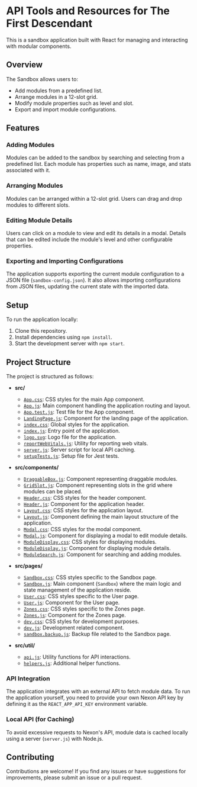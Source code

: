 # API Tools and Resources for The First Descendant

This is a sandbox application built with React for managing and interacting with modular components.

## Overview

The Sandbox allows users to:

- Add modules from a predefined list.
- Arrange modules in a 12-slot grid.
- Modify module properties such as level and slot.
- Export and import module configurations.

## Features

### Adding Modules

Modules can be added to the sandbox by searching and selecting from a predefined list. Each module has properties such as name, image, and stats associated with it.

### Arranging Modules

Modules can be arranged within a 12-slot grid. Users can drag and drop modules to different slots.

### Editing Module Details

Users can click on a module to view and edit its details in a modal. Details that can be edited include the module's level and other configurable properties.

### Exporting and Importing Configurations

The application supports exporting the current module configuration to a JSON file (`sandbox-config.json`). It also allows importing configurations from JSON files, updating the current state with the imported data.

## Setup

To run the application locally:

1. Clone this repository.
2. Install dependencies using `npm install`.
3. Start the development server with `npm start`.

## Project Structure

The project is structured as follows:

- **src/**
  - [`App.css`](src/App.css): CSS styles for the main App component.
  - [`App.js`](src/App.js): Main component handling the application routing and layout.
  - [`App.test.js`](src/App.test.js): Test file for the App component.
  - [`LandingPage.js`](src/LandingPage.js): Component for the landing page of the application.
  - [`index.css`](src/index.css): Global styles for the application.
  - [`index.js`](src/index.js): Entry point of the application.
  - [`logo.svg`](src/logo.svg): Logo file for the application.
  - [`reportWebVitals.js`](src/reportWebVitals.js): Utility for reporting web vitals.
  - [`server.js`](src/server.js): Server script for local API caching.
  - [`setupTests.js`](src/setupTests.js): Setup file for Jest tests.
  
- **src/components/**
  - [`DraggableBox.js`](src/components/DraggableBox.js): Component representing draggable modules.
  - [`GridSlot.js`](src/components/GridSlot.js): Component representing slots in the grid where modules can be placed.
  - [`Header.css`](src/components/Header.css): CSS styles for the header component.
  - [`Header.js`](src/components/Header.js): Component for the application header.
  - [`Layout.css`](src/components/Layout.css): CSS styles for the application layout.
  - [`Layout.js`](src/components/Layout.js): Component defining the main layout structure of the application.
  - [`Modal.css`](src/components/Modal.css): CSS styles for the modal component.
  - [`Modal.js`](src/components/Modal.js): Component for displaying a modal to edit module details.
  - [`ModuleDisplay.css`](src/components/ModuleDisplay.css): CSS styles for displaying modules.
  - [`ModuleDisplay.js`](src/components/ModuleDisplay.js): Component for displaying module details.
  - [`ModuleSearch.js`](src/components/ModuleSearch.js): Component for searching and adding modules.

- **src/pages/**
  - [`Sandbox.css`](src/pages/Sandbox.css): CSS styles specific to the Sandbox page.
  - [`Sandbox.js`](src/pages/Sandbox.js): Main component (`Sandbox`) where the main logic and state management of the application reside.
  - [`User.css`](src/pages/User.css): CSS styles specific to the User page.
  - [`User.js`](src/pages/User.js): Component for the User page.
  - [`Zones.css`](src/pages/Zones.css): CSS styles specific to the Zones page.
  - [`Zones.js`](src/pages/Zones.js): Component for the Zones page.
  - [`dev.css`](src/pages/dev.css): CSS styles for development purposes.
  - [`dev.js`](src/pages/dev.js): Development related component.
  - [`sandbox.backup.js`](src/pages/sandbox.backup.js): Backup file related to the Sandbox page.

- **src/util/**
  - [`api.js`](src/util/api.js): Utility functions for API interactions.
  - [`helpers.js`](src/util/helpers.js): Additional helper functions.


### API Integration

The application integrates with an external API to fetch module data. To run the application yourself, you need to provide your own Nexon API key by defining it as the `REACT_APP_API_KEY` environment variable.

### Local API (for Caching)

To avoid excessive requests to Nexon's API, module data is cached locally using a server (`server.js`) with Node.js.

## Contributing

Contributions are welcome! If you find any issues or have suggestions for improvements, please submit an issue or a pull request.
